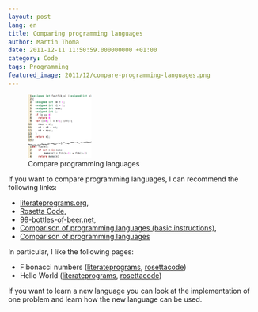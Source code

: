 ```yaml
---
layout: post
lang: en
title: Comparing programming languages
author: Martin Thoma
date: 2011-12-11 11:50:59.000000000 +01:00
category: Code
tags: Programming
featured_image: 2011/12/compare-programming-languages.png
---
```

<figure class="alignright">
            <a href="../images/2011/12/compare-programming-languages.png"><img src="../images/2011/12/compare-programming-languages.png" alt="Compare programming languages" style="max-width:128px;max-height:128px;" class="size-full wp-image-9801 "/></a>
            <figcaption class="text-center">Compare programming languages</figcaption>
        </figure>

If you want to compare programming languages, I can recommend the following links:
<ul>
	<li><a href="http://en.literateprograms.org/">literateprograms.org</a>, </li>
	<li><a href="http://rosettacode.org/wiki/Rosetta_Code">Rosetta Code</a>, </li>
	<li><a href="http://www.99-bottles-of-beer.net/abc.html">99-bottles-of-beer.net</a>,</li>
	<li><a href="http://en.wikipedia.org/wiki/Comparison_of_programming_languages_(basic_instructions)">Comparison of programming languages (basic instructions)</a>, </li>
	<li><a href="http://en.wikipedia.org/wiki/Comparison_of_programming_languages">Comparison of programming languages</a></li>
</ul>

In particular, I like the following pages:
<ul>
<li>Fibonacci numbers (<a href="http://en.literateprograms.org/Fibonacci_numbers_%28Python%29">literateprograms</a>, <a href="http://rosettacode.org/wiki/Fibonacci_sequence">rosettacode</a>)</li>
<li>Hello World (<a href="http://en.literateprograms.org/Hello_World_%28Python%29">literateprograms</a>, <a href="http://rosettacode.org/wiki/Hello_world">rosettacode</a>)</li>
</ul>

If you want to learn a new language you can look at the implementation of one problem and learn how the new language can be used.
